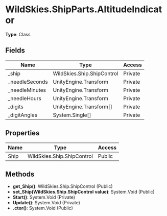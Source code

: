 ﻿# WildSkies.ShipParts.AltitudeIndicator

**Type**: Class

## Fields

| Name | Type | Access |
|------|------|--------|
| _ship | WildSkies.Ship.ShipControl | Private |
| _needleSeconds | UnityEngine.Transform | Private |
| _needleMinutes | UnityEngine.Transform | Private |
| _needleHours | UnityEngine.Transform | Private |
| _digits | UnityEngine.Transform[] | Private |
| _digitAngles | System.Single[] | Private |

## Properties

| Name | Type | Access |
|------|------|--------|
| Ship | WildSkies.Ship.ShipControl | Public |

## Methods

- **get_Ship()**: WildSkies.Ship.ShipControl (Public)
- **set_Ship(WildSkies.Ship.ShipControl value)**: System.Void (Public)
- **Start()**: System.Void (Private)
- **Update()**: System.Void (Private)
- **.ctor()**: System.Void (Public)

